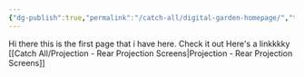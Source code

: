 ```yaml
---
{"dg-publish":true,"permalink":"/catch-all/digital-garden-homepage/","tags":["gardenEntry"]}
---
```



Hi there this is the first page that i have here. 
Check it out 
Here's a linkkkky
[[Catch All/Projection - Rear Projection Screens\|Projection - Rear Projection Screens]]
